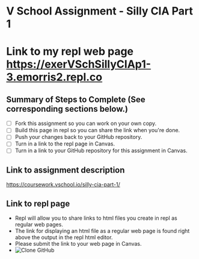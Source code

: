 # V School Assignment - Silly CIA Part 1
# Link to my repl web page https://exerVSchSillyCIAp1-3.emorris2.repl.co
## Summary of Steps to Complete (See corresponding sections below.)
- [ ] Fork this assignment so you can work on your own copy.
- [ ] Build this page in repl so you can share the link when you're done.
- [ ] Push your changes back to your GitHub repository.
- [ ] Turn in a link to the repl page in Canvas.
- [ ] Turn in a link to your GitHub repository for this assignment in Canvas.

## Link to assignment description
https://coursework.vschool.io/silly-cia-part-1/

## Link to repl page
* Repl will allow you to share links to html files you create in repl as regular web pages. 
* The link for displaying an html file as a regular web page is found right above the output in the repl html editor. 
* Please submit the link to your web page in Canvas.
* ![Clone GitHub](https://github.com/cmcntsh/N6806_Fall2020_DevNotes/blob/master/Images/replPageLink.JPG)
